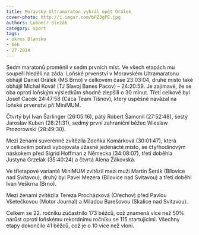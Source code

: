 ```yaml
---
title: Moravský Ultramaraton vyhrál opět Orálek
cover-photo: http://i.imgur.com/bPZ3gPE.jpg
authors: Lubomír Slezák
category: sport
tags:
- okres Blansko
- běh
- 27-2014 
---
```


Sedm maratonů proměnil v sedm prvních míst. Ve všech etapách mu soupeři hleděli na záda. Loňské prvenství v Moravském Ultramaratonu obhájil Daniel Orálek (MS Brno) v celkovém čase 23:03:04, druhé místo také obhájil Michal Kovář (TJ Slavoj Banes Pacov) – 24:20:59. Je zajímavé, že se oba oproti loňským výsledkům shodně zlepšili o 30 minut. Třetí celkově byl Josef Cacek 24:47:58 (Cáca Team Tišnov), který úspěšně navázal na loňské prvenství při MiniMUM.

Čtvrtý byl Ivan Šarlinger (26:05:16), pátý Robert Šamonil (27:52:48), šestý Jaroslav Kuben (28:21:31), sedmý první zahraniční běžec Wieslaw Prozorowski (28:49:30).

Mezi ženami suverénně zvítězila Zdeňka Komárková (30:01:47), která v celkovém pořadí vybojovala úžasné jedenácté místo, se čtyřhodinovým náskokem před Sigrid Hoffman z Německa (34:08:07), třetí doběhla Justyna Grzelak (35:40:24) a čtvrtá Alena Žákovská.

Ve tříetapové variantě MiniMUM zvítězil mezi muži Martin Šerák (Bílovice nad Svitavou), druhý byl Pavel Mezera (Bílovice nad Svitavou) a třetí doběhl Ivan Veškrna (Brno).

Mezi ženami zvítězila Tereza Procházková (Ořechov) před Pavlou Všetečkovou (Motor Journal) a Miladou Barešovou (Skalice nad Svitavou).

Celkem se 22. ročníku zúčastnilo 173 běžců, což znamená více než 50% nárůst oproti loňskému rekordnímu ročníku se 115 startujícími. Všechny etapy dokončilo 41 běžců, což je o 10 více než vloni.